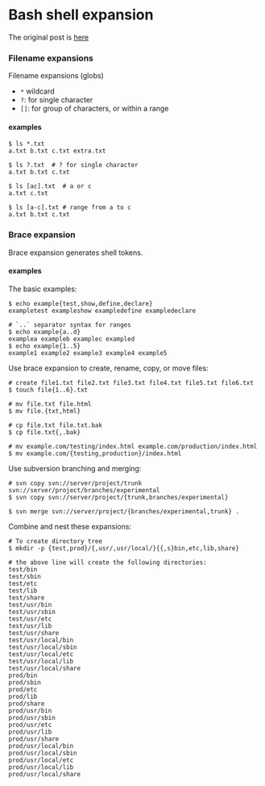 # Bash shell expansion

The original post is [ here ](https://sanctum.geek.nz/arabesque/bash-shell-expansion/)

### Filename expansions

Filename expansions (globs)

* `*` wildcard
* `?`: for single character
* `[]`: for group of characters, or within a range

#### examples

    $ ls *.txt
    a.txt b.txt c.txt extra.txt

    $ ls ?.txt  # ? for single character
    a.txt b.txt c.txt

    $ ls [ac].txt  # a or c
    a.txt c.txt

    $ ls [a-c].txt # range from a to c
    a.txt b.txt c.txt


### Brace expansion

Brace expansion generates shell tokens.

#### examples

The basic examples:

    $ echo example{test,show,define,declare}
    exampletest exampleshow exampledefine exampledeclare

    # `..` separator syntax for ranges
    $ echo example{a..d}
    examplea exampleb examplec exampled
    $ echo example{1..5}
    example1 example2 example3 example4 example5


Use brace expansion to create, rename, copy, or move files:

    # create file1.txt file2.txt file3.txt file4.txt file5.txt file6.txt
    $ touch file{1..6}.txt

    # mv file.txt file.html
    $ mv file.{txt,html}

    # cp file.txt file.txt.bak
    $ cp file.txt{,.bak}

    # mv example.com/testing/index.html example.com/production/index.html
    $ mv example.com/{testing,production}/index.html


Use subversion branching and merging:

    # svn copy svn://server/project/trunk svn://server/project/branches/experimental
    $ svn copy svn://server/project/{trunk,branches/experimental}

    $ svn merge svn://server/project/{branches/experimental,trunk} .


Combine and nest these expansions:

    # To create directory tree
    $ mkdir -p {test,prod}/{,usr/,usr/local/}{{,s}bin,etc,lib,share}

    # the above line will create the following directories:
    test/bin
    test/sbin
    test/etc
    test/lib
    test/share
    test/usr/bin
    test/usr/sbin
    test/usr/etc
    test/usr/lib
    test/usr/share
    test/usr/local/bin
    test/usr/local/sbin
    test/usr/local/etc
    test/usr/local/lib
    test/usr/local/share
    prod/bin
    prod/sbin
    prod/etc
    prod/lib
    prod/share
    prod/usr/bin
    prod/usr/sbin
    prod/usr/etc
    prod/usr/lib
    prod/usr/share
    prod/usr/local/bin
    prod/usr/local/sbin
    prod/usr/local/etc
    prod/usr/local/lib
    prod/usr/local/share

